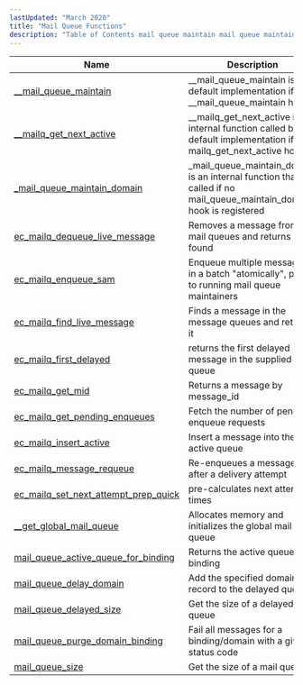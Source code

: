 ```yaml
---
lastUpdated: "March 2020"
title: "Mail Queue Functions"
description: "Table of Contents mail queue maintain mail queue maintain is the default implementation if the mail queue maintain hook mailq get next active mailq get next active is an internal function called by the default implementation if the mailq get next active hook mail queue maintain domain mail queue maintain..."
---
```



| Name                                                                                                                                    | Description                                                                                                            |
|-----------------------------------------------------------------------------------------------------------------------------------------|------------------------------------------------------------------------------------------------------------------------|
| [__mail_queue_maintain](/momentum/3/3-api/apis-mail-queue-maintain)                               | __mail_queue_maintain is the default implementation if the __mail_queue_maintain hook                                  |
| [__mailq_get_next_active](/momentum/3/3-api/apis-mailq-get-next-active)                           | __mailq_get_next_active is an internal function called by the default implementation if the mailq_get_next_active hook |
| [_mail_queue_maintain_domain](/momentum/3/3-api/apis-mail-queue-maintain-domain)                   | _mail_queue_maintain_domain is an internal function that is called if no mail_queue_maintain_domain hook is registered |
| [ec_mailq_dequeue_live_message](/momentum/3/3-api/apis-ec-mailq-dequeue-live-message)               | Removes a message from the mail queues and returns it if found                                                         |
| [ec_mailq_enqueue_sam](/momentum/3/3-api/apis-ec-mailq-enqueue-sam)                                 | Enqueue multiple messages in a batch "atomically", prior to running mail queue maintainers                             |
| [ec_mailq_find_live_message](/momentum/3/3-api/apis-ec-mailq-find-live-message)                     | Finds a message in the message queues and returns it                                                                   |
| [ec_mailq_first_delayed](/momentum/3/3-api/apis-ec-mailq-first-delayed)                             | returns the first delayed message in the supplied mail queue                                                           |
| [ec_mailq_get_mid](/momentum/3/3-api/apis-ec-mailq-get-mid)                                         | Returns a message by message_id                                                                                        |
| [ec_mailq_get_pending_enqueues](/momentum/3/3-api/apis-ec-mailq-get-pending-enqueues)               | Fetch the number of pending enqueue requests                                                                           |
| [ec_mailq_insert_active](/momentum/3/3-api/apis-ec-mailq-insert-active)                             | Insert a message into the active queue                                                                                 |
| [ec_mailq_message_requeue](/momentum/3/3-api/apis-ec-mailq-message-requeue)                         | Re-enqueues a message after a delivery attempt                                                                         |
| [ec_mailq_set_next_attempt_prep_quick](/momentum/3/3-api/apis-ec-mailq-set-next-attempt-prep-quick) | pre-calculates next attempt times                                                                                      |
| [__get_global_mail_queue](/momentum/3/3-api/apis-get-global-mail-queue)                             | Allocates memory and initializes the global mail queue                                                                 |
| [mail_queue_active_queue_for_binding](/momentum/3/3-api/apis-mail-queue-active-queue-for-binding)   | Returns the active queue for a binding                                                                                 |
| [mail_queue_delay_domain](/momentum/3/3-api/apis-mail-queue-delay-domain)                           | Add the specified domain record to the delayed queue                                                                   |
| [mail_queue_delayed_size](/momentum/3/3-api/apis-mail-queue-delayed-size)                           | Get the size of a delayed queue                                                                                        |
| [mail_queue_purge_domain_binding](/momentum/3/3-api/apis-mail-queue-purge-domain-binding)           | Fail all messages for a binding/domain with a given status code                                                        |
| [mail_queue_size](/momentum/3/3-api/apis-mail-queue-size)                                           | Get the size of a mail queue                                                                                           |
